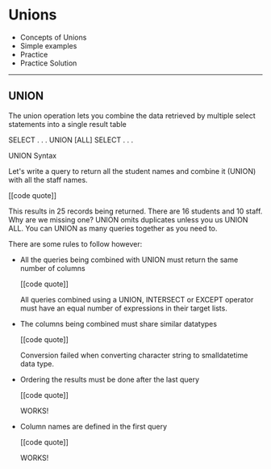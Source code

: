 # Unions

-   Concepts of Unions
-   Simple examples
-   Practice
-   Practice Solution

- - -

## UNION

The union operation lets you combine the data retrieved by multiple select statements into a single result table

SELECT  . . .
UNION \[ALL\]
SELECT  . . .

UNION Syntax

Let's write a query to return all the student names and combine it (UNION) with all the staff names.

\[\[code quote\]\]

This results in 25 records being returned. There are 16 students and 10 staff. Why are we missing one? UNION omits duplicates unless you us UNION ALL. You can UNION as many queries together as you need to.

There are some rules to follow however:

-   All the queries being combined with UNION must return the same number of columns
    
    \[\[code quote\]\]
    
    All queries combined using a UNION, INTERSECT or EXCEPT operator must have an equal number of expressions in their target lists.
    
-   The columns being combined must share similar datatypes
    
    \[\[code quote\]\]
    
    Conversion failed when converting character string to smalldatetime data type.
    
-   Ordering the results must be done after the last query
    
    \[\[code quote\]\]
    
    WORKS!
    
-   Column names are defined in the first query
    
    \[\[code quote\]\]
    
    WORKS!